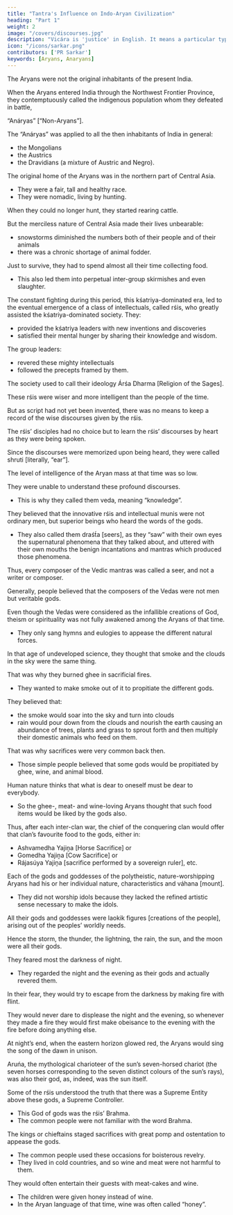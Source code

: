 ```yaml
---
title: "Tantra's Influence on Indo-Aryan Civilization"
heading: "Part 1"
weight: 2
image: "/covers/discourses.jpg"
description: "Vicára is 'justice' in English. It means a particular type of mental process to ascertain the truth"
icon: "/icons/sarkar.png"
contributors: ['PR Sarkar']
keywords: [Aryans, Anaryans]
---
```



The Aryans were not the original inhabitants of the present India. 

When the Aryans entered India through the Northwest Frontier Province, they contemptuously called the indigenous population whom they defeated in battle,

“Anáryas” [“Non-Aryans”]. 

The “Anáryas” was applied to all the then inhabitants of India in general:
- the Mongolians
- the Austrics
- the Dravidians (a mixture of Austric and Negro). 


The original home of the Aryans was in the northern part of Central Asia.
- They were a fair, tall and healthy race.
- They were nomadic, living by hunting.

When they could no longer hunt, they started rearing cattle. 

But the merciless nature of Central Asia made their lives unbearable: 
- snowstorms diminished the numbers both of their people and of their animals
- there was a chronic shortage of animal fodder. 

Just to survive, they had to spend almost all their time collecting food.
- This also led them into perpetual inter-group skirmishes and even slaughter.

The constant fighting during this period, this kśatriya-dominated era, led to the eventual emergence of a class of intellectuals, called rśis, who greatly assisted the kśatriya-dominated society. They:
- provided the kśatriya leaders with new inventions and discoveries
- satisfied their mental hunger by sharing their knowledge and wisdom. 

The group leaders:
- revered these mighty intellectuals 
- followed the precepts framed by them. 

The society used to call their ideology Árśa Dharma [Religion of the Sages].

These rśis were wiser and more intelligent than the people of the time.

But as script had not yet been invented, there was no means to keep a record of the wise discourses given by the rśis.

The rśis’ disciples had no choice but to learn the rśis’ discourses by heart as they were being spoken. 

Since the discourses were memorized upon being heard, they were called shruti [literally, “ear”].

The level of intelligence of the Aryan mass at that time was so low.

They were unable to understand these profound discourses. 
- This is why they called them veda, meaning “knowledge”.

They believed that the innovative rśis and intellectual munis were not ordinary men, but superior beings who heard the words of the gods.
- They also called them draśt́a [seers], as they “saw” with their own eyes the supernatural phenomena that they talked about, and uttered with their own mouths the benign incantations and mantras which produced those phenomena. 

Thus, every composer of the Vedic mantras was called a seer, and not a writer or composer. 

Generally, people believed that the composers of the Vedas were not men but veritable gods.

Even though the Vedas were considered as the infallible creations of God, theism or spirituality was not fully awakened among the Aryans of that time. 
- They only sang hymns and eulogies to appease the different natural forces.

In that age of undeveloped science, they thought that smoke and the clouds in the sky were the same thing. 

That was why they burned ghee in sacrificial fires.
- They wanted to make smoke out of it to propitiate the different gods. 

They believed that:
- the smoke would soar into the sky and turn into clouds
- rain would pour down from the clouds and nourish the earth causing an abundance of trees, plants and grass to sprout forth and then  multiply their domestic animals who feed on them. 

That was why <!-- yajiṋas --> sacrifices were very common back then. <!-- among the different groups and tribes. --> 
- Those simple people believed that some gods would be propitiated by ghee, wine, and animal blood.

Human nature thinks that what is dear to oneself must be dear to everybody.
- So the ghee-, meat- and wine-loving Aryans thought that such food items would be liked by the gods also.

Thus, after each inter-clan war, the chief of the conquering clan would offer that clan’s favourite food to the gods, either in:
- Ashvamedha Yajiṋa [Horse Sacrifice] or
- Gomedha Yajiṋa [Cow Sacrifice] or
- Rájasúya Yajiṋa [sacrifice performed by a sovereign ruler], etc.

Each of the gods and goddesses of the polytheistic, nature-worshipping Aryans had his or her individual nature, characteristics and váhana [mount]. 
- They did not worship idols <!-- not because they understood the philosophical defects of idol-worship, --> because they lacked the refined artistic sense necessary to make the idols.

All their gods and goddesses were laokik figures [creations of the people], arising out of the peoples’ worldly needs.

Hence the storm, the thunder, the lightning, the rain, the sun, and the moon were all their gods.

They feared most the darkness of night.
- They regarded the night and the evening as their gods and actually revered them. 

In their fear, they would try to escape from the darkness by making fire with flint.

They would never dare to displease the night and the evening, so whenever they made a fire they would first make obeisance to the evening with the fire before doing anything else. 

At night’s end, when the eastern horizon glowed red, the Aryans would sing the song of the dawn in unison. 

Aruńa, the mythological charioteer of the sun’s seven-horsed chariot (the seven horses corresponding to the seven distinct colours of the sun’s rays), was also their god, as, indeed, was the sun itself.

Some of the rśis understood the truth that there was a Supreme Entity above these gods, a Supreme Controller.
- This God of gods was the rśis’ Brahma.
- The common people were not familiar with the word Brahma.

The kings or chieftains staged sacrifices with great pomp and ostentation to appease the gods.
- The common people used these occasions for boisterous revelry.
- They lived in cold countries, and so wine and meat were not harmful to them.

They would often entertain their guests with meat-cakes and wine.
- The children were given honey instead of wine.
- In the Aryan language of that time, wine was often called “honey”.


